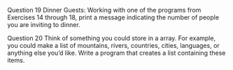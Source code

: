 Question 19
Dinner Guests: Working with one of the programs from Exercises 14 through 18, print a message indicating the number of people you are inviting to dinner.

Question 20
Think of something you could store in a array. For example, you could make a list of mountains, rivers, countries, cities, languages, or anything else you’d like. Write a program that creates a list containing these items.